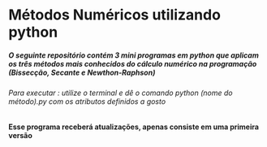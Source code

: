 # Métodos Numéricos utilizando python
<h5> O seguinte repositório contém 3 mini programas em python que aplicam os três métodos mais conhecidos do cálculo numérico na programação (Bissecção, Secante e Newthon-Raphson) </h5>
<h6> Para executar : utilize o terminal e dê o comando python (nome do método).py com os atributos definidos a gosto</h6>

<h4>Esse programa receberá atualizações, apenas consiste em uma primeira versão</h4>
